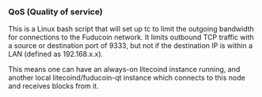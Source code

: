 ### QoS (Quality of service) ###

This is a Linux bash script that will set up tc to limit the outgoing bandwidth for connections to the Fuducoin network. It limits outbound TCP traffic with a source or destination port of 9333, but not if the destination IP is within a LAN (defined as 192.168.x.x).

This means one can have an always-on litecoind instance running, and another local litecoind/fuducoin-qt instance which connects to this node and receives blocks from it.
